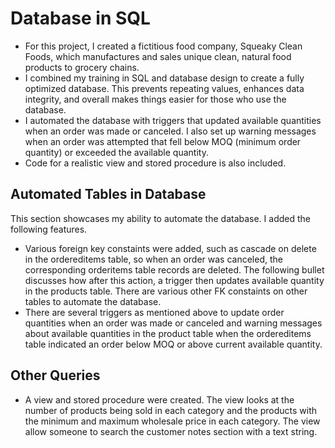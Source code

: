 # Database in SQL
* For this project, I created a fictitious food company, Squeaky Clean Foods, which manufactures and sales unique clean, natural food products to grocery chains. 
* I combined my training in SQL and database design to create a fully optimized database. This prevents repeating values, enhances data integrity, and overall makes
  things easier for those who use the database.
* I automated the database with triggers that updated available quantities when an order was made or canceled. I also set up warning messages when an order
  was attempted that fell below MOQ (minimum order quantity) or exceeded the available quantity. 
* Code for a realistic view and stored procedure is also included.

## Automated Tables in Database
This section showcases my ability to automate the database. I added the following features.
* Various foreign key constaints were added, such as cascade on delete in the ordereditems table, so when an order was canceled, the corresponding orderitems table records are deleted. The following bullet discusses how after this action, a trigger then updates available quantity in the products table. There are various other FK constaints on other tables to automate the database. 
* There are several triggers as mentioned above to update order quantities when an order was made or canceled and warning messages about available quantities in the product table when the ordereditems table indicated an order below MOQ or above current available quantity. 

## Other Queries
* A view and stored procedure were created. The view looks at the number of products being sold in each category and the products with the minimum and maximum 
  wholesale price in each category. The view allow someone to search the customer notes section with a text string.
